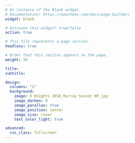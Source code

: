 ```yaml
---
# An instance of the Blank widget.
# Documentation: https://wowchemy.com/docs/page-builder/
widget: blank

# Activate this widget? true/false
active: true

# This file represents a page section.
headless: true

# Order that this section appears on the page.
weight: 10

title:
subtitle:

design:
  columns: "1"
  background:
    image: K Knights 2018_Murray Sunset NP.jpg
    image_darken: 0
    image_parallax: true
    image_position: center
    image_size: cover
    text_color_light: true

advanced:
  css_class: fullscreen
---
```

